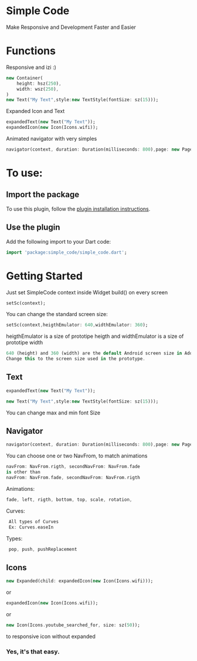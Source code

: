 # Simple Code

Make Responsive and Development Faster and Easier

# Functions
Responsive and izi :)

```dart
new Container(
	height: hsz(250),
	width: wsz(250),
)
new Text("My Text",style:new TextStyle(fontSize: sz(15))); 
```

Expanded Icon and Text
```dart
expandedText(new Text("My Text")); 
expandedIcon(new Icon(Icons.wifi));
```

Animated navigator with very simples
```dart
navigator(context, duration: Duration(milliseconds: 800),page: new Page(),navFrom: NavFrom.rigth,curves: Curves.elasticOut); 
``` 

# To use:

## Import the package
To use this plugin, follow the [plugin installation instructions](https://pub.dev/packages/simple_code#-installing-tab-).

## Use the plugin
Add the following import to your Dart code:
```dart
import 'package:simple_code/simple_code.dart';
```
# Getting Started

Just set SimpleCode context inside Widget build() on every screen

```dart
setSc(context);
``` 

You can change the standard screen size: 
```dart
setSc(context,heigthEmulator: 640,widthEmulator: 360);
``` 

heigthEmulator is a size of prototipe heigth and
widthEmulator is a size of prototipe width
```dart
640 (height) and 360 (width) are the default Android screen size in Adobe XD.
Change this to the screen size used in the prototype.
``` 


## Text
```dart
expandedText(new Text("My Text")); 

``` 
```dart
new Text("My Text",style:new TextStyle(fontSize: sz(15))); 
``` 

You can change max and min font Size

## Navigator
```dart
navigator(context, duration: Duration(milliseconds: 800),page: new Page(),navFrom: NavFrom.rigth,curves: Curves.elasticOut);
``` 
You can choose one or two NavFrom, to match animations
```dart
navFrom: NavFrom.rigth, secondNavFrom: NavFrom.fade 
is other than
navFrom: NavFrom.fade, secondNavFrom: NavFrom.rigth
``` 

Animations:
```dart
fade, left, rigth, bottom, top, scale, rotation,
``` 
Curves:
```dart
 All types of Curves
 Ex: Curves.easeIn
``` 

Types:
    
```dart
 pop, push, pushReplacement
``` 
## Icons
```dart
new Expanded(child: expandedIcon(new Icon(Icons.wifi))); 
``` 
or
```dart
expandedIcon(new Icon(Icons.wifi));
``` 
or
```dart
new Icon(Icons.youtube_searched_for, size: sz(50));
``` 
to responsive icon without expanded

### Yes, it's that easy.